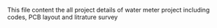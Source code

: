 This file content the all project details of water meter project including codes, PCB layout and litrature survey 
